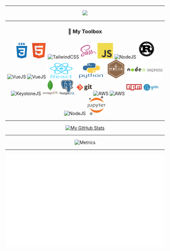 <!-- [![Top Langs](https://github-readme-stats.vercel.app/api/top-langs/?username=kelcheone&layout=compact&theme=chartreuse-dark)](https://github.com/kelcheone/github-readme-stats) -->
<div align='center' >

---

![](https://visitor-badge.laobi.icu/badge?page_id=kelcheone.kelcheone)

---

### 🧰 My Toolbox

<img src="https://github.com/devicons/devicon/blob/master/icons/css3/css3-plain-wordmark.svg" alt="CSS" width="50" height="50"/> <img src="https://github.com/devicons/devicon/blob/master/icons/html5/html5-original.svg" alt="HTML" width="50" height="50"/> <img src="https://cdn.worldvectorlogo.com/logos/tailwindcss.svg" alt="TailwindCSS" width="50" height="50"/> <img src="https://github.com/devicons/devicon/blob/master/icons/sass/sass-original.svg" alt="JavaScript" width="50" height="50"/> <img src="https://github.com/devicons/devicon/blob/master/icons/javascript/javascript-original.svg" alt="JavaScript" width="50" height="50"/> <img src="https://beaugunderson.gallerycdn.vsassets.io/extensions/beaugunderson/solidity-extended/3.0.2/1507572010216/Microsoft.VisualStudio.Services.Icons.Default" alt="NodeJS" width="60" height="60"/> <img src="https://github.com/devicons/devicon/blob/master/icons/rust/rust-plain.svg" alt="NodeJS" width="60" height="60"/>
<img src="https://www.trufflesuite.com/img/truffle-logo-light.svg" alt="VueJS" width="50" height="50"/> <img src="https://www.trufflesuite.com/img/ganache-logomark.svg" alt="VueJS" width="50" height="50"/> <img src="https://github.com/devicons/devicon/blob/master/icons/react/react-original-wordmark.svg" alt="React" width="90" height="50"/> <img src="https://github.com/devicons/devicon/blob/master/icons/python/python-original-wordmark.svg" alt="React" width="90" height="50"/> <img src="https://github.com/devicons/devicon/blob/master/icons/mocha/mocha-plain.svg" alt="NodeJS" width="60" height="60"/>
<img src="https://github.com/devicons/devicon/blob/master/icons/nodejs/nodejs-original-wordmark.svg" alt="NodeJS" width="60" height="60"/>
<img src="https://github.com/devicons/devicon/blob/master/icons/express/express-original-wordmark.svg" alt="ExpressJS" width="50" height="50"/> <img src="https://miro.medium.com/max/2672/1*2GHi9FwnyA5UTJpcxPSG7A.jpeg" alt="KeystoneJS" width="50" height="50"/>
<img src="https://github.com/devicons/devicon/blob/master/icons/mongodb/mongodb-original-wordmark.svg" alt="MongoDB" width="50" height="50"/>
<img src="https://github.com/devicons/devicon/blob/master/icons/postgresql/postgresql-original-wordmark.svg" alt="PostgreSQL" width="50" height="50"/>
<img src="https://github.com/devicons/devicon/blob/master/icons/git/git-original-wordmark.svg" alt="Git" width="50" height="50"/> <img src="https://d33wubrfki0l68.cloudfront.net/564ac8ab1f12d5b26a0754b7404db2c76f997339/b463f/images/logos/openzeppelin/oz_main_color.svg" alt="AWS" width="80" height="50"/>
<img src="https://cryptologos.cc/logos/ethereum-eth-logo.png?v=013" alt="AWS" width="50" height="50"/>
<img src="https://github.com/devicons/devicon/blob/master/icons/npm/npm-original-wordmark.svg" alt="npm" width="50" height="50"/> <img src="https://github.com/devicons/devicon/blob/master/icons/yarn/yarn-original-wordmark.svg" alt="yarn" width="50" height="50"/> <img src="https://rust-from-a-scripting-background.readthedocs.io/en/latest/_images/crates-logo.png" alt="NodeJS" width="60" height="60"/> <img src="https://github.com/devicons/devicon/blob/master/icons/jupyter/jupyter-original-wordmark.svg" alt="NodeJS" width="60" height="60"/>

---

<!-- ![alt text](https://github.com/kelcheone/ReadME/blob/master/generated/overview.svg?raw=true) -->

[![My GitHub Stats](https://github-readme-stats.vercel.app/api/?username=kelcheone&count_private=true&theme=chartreuse-dark&showicons=true&hide=issues,contribs)]()

---

![Metrics](https://metrics.lecoq.io/kelcheone?template=classic&languages=1&isocalendar=1&introduction=1&stars=1&rss=1&followup=1&lines=1&notable=1&achievements=1&isocalendar.duration=half-year&languages.ignored=html%2C%20css&languages.limit=8&languages.sections=most-used&languages.colors=github&languages.details=bytes-size&languages.threshold=0%25&languages.indepth=false&languages.categories=markup%2C%20programming&languages.recent.categories=markup%2C%20programming&languages.recent.load=300&languages.recent.days=30&introduction.title=true&stars.limit=4&followup.sections=repositories&achievements.threshold=C&achievements.secrets=true&achievements.display=detailed&achievements.limit=9&notable.repositories=false&rss.source=https%3A%2F%2Fnews.ycombinator.com%2Frss&rss.limit=4&config.timezone=Africa%2FNairobi)

---

![alt text](https://github.com/kelcheone/ReadME/blob/master/generated/languages.svg?raw=true)

</div>

<!---
kelcheone/kelcheone is a ✨ special ✨ repository because its `README.md` (this file) appears on your GitHub profile.
You can click the Preview link to take a look at your changes.
--->

